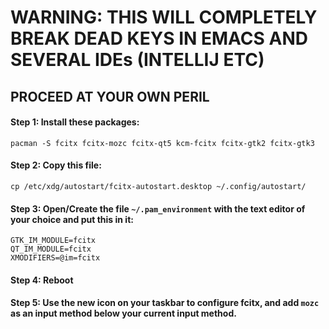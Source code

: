 # WARNING: THIS WILL COMPLETELY BREAK DEAD KEYS IN EMACS AND SEVERAL IDEs (INTELLIJ ETC)
## PROCEED AT YOUR OWN PERIL

#### Step 1: Install these packages:
`pacman -S fcitx fcitx-mozc fcitx-qt5 kcm-fcitx fcitx-gtk2 fcitx-gtk3`

#### Step 2: Copy this file:
`cp /etc/xdg/autostart/fcitx-autostart.desktop ~/.config/autostart/`

#### Step 3: Open/Create the file `~/.pam_environment` with the text editor of your choice and put this in it:
```
GTK_IM_MODULE=fcitx
QT_IM_MODULE=fcitx
XMODIFIERS=@im=fcitx
```

#### Step 4: Reboot
#### Step 5: Use the new icon on your taskbar to configure fcitx, and add `mozc` as an input method below your current input method.

